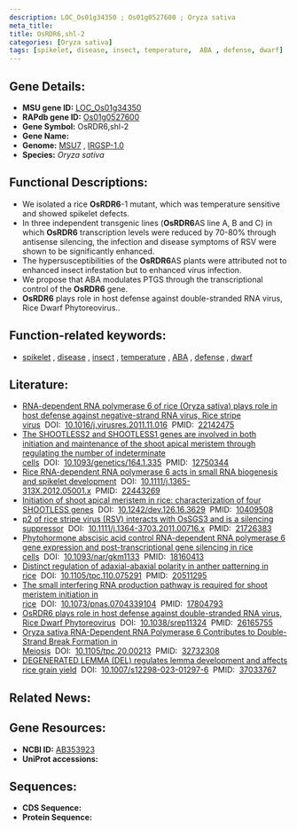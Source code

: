 ```yaml
---
description: LOC_Os01g34350 ; Os01g0527600 ; Oryza sativa
meta_title:
title: OsRDR6,shl-2
categories: [Oryza sativa]
tags: [spikelet, disease, insect, temperature,  ABA , defense, dwarf]
---
```


## Gene Details:
- **MSU gene ID:** [LOC_Os01g34350](http://rice.uga.edu/cgi-bin/ORF_infopage.cgi?orf=LOC_Os01g34350)  
- **RAPdb gene ID:** [Os01g0527600](https://rapdb.dna.affrc.go.jp/locus/?name=Os01g0527600)  
- **Gene Symbol:** OsRDR6,shl-2
- **Gene Name:**
- **Genome:**  [MSU7](http://rice.uga.edu/)&nbsp;,&nbsp;[IRGSP-1.0](https://rapdb.dna.affrc.go.jp/download/irgsp1.html)
- **Species:** *Oryza sativa*

## Functional Descriptions:
   - We isolated a rice **OsRDR6**-1 mutant, which was temperature sensitive and showed spikelet defects.
   - In three independent transgenic lines (**OsRDR6**AS line A, B and C) in which **OsRDR6** transcription levels were reduced by 70-80% through antisense silencing, the infection and disease symptoms of RSV were shown to be significantly enhanced.
   - The hypersusceptibilities of the **OsRDR6**AS plants were attributed not to enhanced insect infestation but to enhanced virus infection.
   - We propose that ABA modulates PTGS through the transcriptional control of the **OsRDR6** gene.
   - **OsRDR6** plays role in host defense against double-stranded RNA virus, Rice Dwarf Phytoreovirus..

## Function-related keywords:
   - [spikelet](/tags/spikelet/)&nbsp;,&nbsp;[disease](/tags/disease/)&nbsp;,&nbsp;[insect](/tags/insect/)&nbsp;,&nbsp;[temperature](/tags/temperature/)&nbsp;,&nbsp;[ABA](/tags/ABA/)&nbsp;,&nbsp;[defense](/tags/defense/)&nbsp;,&nbsp;[dwarf](/tags/dwarf/)

## Literature:
   - [RNA-dependent RNA polymerase 6 of rice (Oryza sativa) plays role in host defense against negative-strand RNA virus, Rice stripe virus](https://www.doi.org/10.1016/j.virusres.2011.11.016)&nbsp;&nbsp;DOI:&nbsp;&nbsp;[10.1016/j.virusres.2011.11.016](https://www.doi.org/10.1016/j.virusres.2011.11.016)&nbsp;&nbsp;PMID:&nbsp;&nbsp;[22142475](https://pubmed.ncbi.nlm.nih.gov/22142475/)
   - [The SHOOTLESS2 and SHOOTLESS1 genes are involved in both initiation and maintenance of the shoot apical meristem through regulating the number of indeterminate cells](https://www.doi.org/10.1093/genetics/164.1.335)&nbsp;&nbsp;DOI:&nbsp;&nbsp;[10.1093/genetics/164.1.335](https://www.doi.org/10.1093/genetics/164.1.335)&nbsp;&nbsp;PMID:&nbsp;&nbsp;[12750344](https://pubmed.ncbi.nlm.nih.gov/12750344/)
   - [Rice RNA-dependent RNA polymerase 6 acts in small RNA biogenesis and spikelet development](https://www.doi.org/10.1111/j.1365-313X.2012.05001.x)&nbsp;&nbsp;DOI:&nbsp;&nbsp;[10.1111/j.1365-313X.2012.05001.x](https://www.doi.org/10.1111/j.1365-313X.2012.05001.x)&nbsp;&nbsp;PMID:&nbsp;&nbsp;[22443269](https://pubmed.ncbi.nlm.nih.gov/22443269/)
   - [Initiation of shoot apical meristem in rice: characterization of four SHOOTLESS genes](https://www.doi.org/10.1242/dev.126.16.3629)&nbsp;&nbsp;DOI:&nbsp;&nbsp;[10.1242/dev.126.16.3629](https://www.doi.org/10.1242/dev.126.16.3629)&nbsp;&nbsp;PMID:&nbsp;&nbsp;[10409508](https://pubmed.ncbi.nlm.nih.gov/10409508/)
   - [p2 of rice stripe virus (RSV) interacts with OsSGS3 and is a silencing suppressor](https://www.doi.org/10.1111/j.1364-3703.2011.00716.x)&nbsp;&nbsp;DOI:&nbsp;&nbsp;[10.1111/j.1364-3703.2011.00716.x](https://www.doi.org/10.1111/j.1364-3703.2011.00716.x)&nbsp;&nbsp;PMID:&nbsp;&nbsp;[21726383](https://pubmed.ncbi.nlm.nih.gov/21726383/)
   - [Phytohormone abscisic acid control RNA-dependent RNA polymerase 6 gene expression and post-transcriptional gene silencing in rice cells](https://www.doi.org/10.1093/nar/gkm1133)&nbsp;&nbsp;DOI:&nbsp;&nbsp;[10.1093/nar/gkm1133](https://www.doi.org/10.1093/nar/gkm1133)&nbsp;&nbsp;PMID:&nbsp;&nbsp;[18160413](https://pubmed.ncbi.nlm.nih.gov/18160413/)
   - [Distinct regulation of adaxial-abaxial polarity in anther patterning in rice](https://www.doi.org/10.1105/tpc.110.075291)&nbsp;&nbsp;DOI:&nbsp;&nbsp;[10.1105/tpc.110.075291](https://www.doi.org/10.1105/tpc.110.075291)&nbsp;&nbsp;PMID:&nbsp;&nbsp;[20511295](https://pubmed.ncbi.nlm.nih.gov/20511295/)
   - [The small interfering RNA production pathway is required for shoot meristem initiation in rice](https://www.doi.org/10.1073/pnas.0704339104)&nbsp;&nbsp;DOI:&nbsp;&nbsp;[10.1073/pnas.0704339104](https://www.doi.org/10.1073/pnas.0704339104)&nbsp;&nbsp;PMID:&nbsp;&nbsp;[17804793](https://pubmed.ncbi.nlm.nih.gov/17804793/)
   - [OsRDR6 plays role in host defense against double-stranded RNA virus, Rice Dwarf Phytoreovirus](https://www.doi.org/10.1038/srep11324)&nbsp;&nbsp;DOI:&nbsp;&nbsp;[10.1038/srep11324](https://www.doi.org/10.1038/srep11324)&nbsp;&nbsp;PMID:&nbsp;&nbsp;[26165755](https://pubmed.ncbi.nlm.nih.gov/26165755/)
   - [Oryza sativa RNA-Dependent RNA Polymerase 6 Contributes to Double-Strand Break Formation in Meiosis](https://www.doi.org/10.1105/tpc.20.00213)&nbsp;&nbsp;DOI:&nbsp;&nbsp;[10.1105/tpc.20.00213](https://www.doi.org/10.1105/tpc.20.00213)&nbsp;&nbsp;PMID:&nbsp;&nbsp;[32732308](https://pubmed.ncbi.nlm.nih.gov/32732308/)
   - [DEGENERATED LEMMA (DEL) regulates lemma development and affects rice grain yield](https://www.doi.org/10.1007/s12298-023-01297-6)&nbsp;&nbsp;DOI:&nbsp;&nbsp;[10.1007/s12298-023-01297-6](https://www.doi.org/10.1007/s12298-023-01297-6)&nbsp;&nbsp;PMID:&nbsp;&nbsp;[37033767](https://pubmed.ncbi.nlm.nih.gov/37033767/)

## Related News:

## Gene Resources:
- **NCBI ID:**  [AB353923](http://www.ncbi.nlm.nih.gov/nuccore/AB353923)
- **UniProt accessions:** [](https://www.uniprot.org/uniprotkb//entry)

## Sequences:
- **CDS Sequence:**
- **Protein Sequence:**
